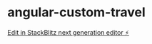 # angular-custom-travel

[Edit in StackBlitz next generation editor ⚡️](https://stackblitz.com/~/github.com/PRA501885/angular-custom-travel)